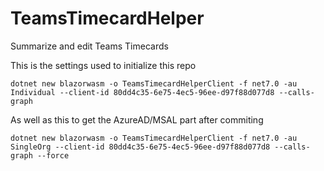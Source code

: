# TeamsTimecardHelper
Summarize and edit Teams Timecards

This is the settings used to initialize this repo

    dotnet new blazorwasm -o TeamsTimecardHelperClient -f net7.0 -au Individual --client-id 80dd4c35-6e75-4ec5-96ee-d97f88d077d8 --calls-graph 

As well as this to get the AzureAD/MSAL part after commiting

    dotnet new blazorwasm -o TeamsTimecardHelperClient -f net7.0 -au SingleOrg --client-id 80dd4c35-6e75-4ec5-96ee-d97f88d077d8 --calls-graph --force
